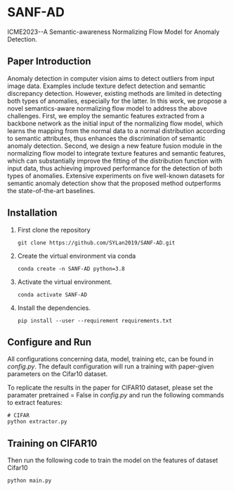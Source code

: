 # SANF-AD
ICME2023--A Semantic-awareness Normalizing Flow Model for Anomaly Detection. 


## Paper Introduction
Anomaly detection in computer vision aims to detect outliers from input image data. Examples include texture defect detection and semantic discrepancy detection. However, existing methods are limited in detecting both types of anomalies, especially for the latter. In this work, we propose a novel semantics-aware normalizing flow model to address the above challenges. First, we employ the semantic features extracted from a backbone network as the initial input of the normalizing flow model, which learns the mapping from the normal data to a normal distribution according to semantic attributes, thus enhances the discrimination of semantic anomaly detection. Second, we design a new feature fusion module in the normalizing flow model to integrate texture features and semantic features, which can substantially improve the fitting of the distribution function with input data, thus achieving improved performance for the detection of both types of anomalies. Extensive experiments on five well-known datasets for semantic anomaly detection show that the proposed method outperforms the state-of-the-art baselines.


## Installation

1. First clone the repository
   ```
   git clone https://github.com/SYLan2019/SANF-AD.git
   ```
2. Create the virtual environment via conda
    ```
    conda create -n SANF-AD python=3.8
    ```
3. Activate the virtual environment.
    ```
    conda activate SANF-AD
    ```
4. Install the dependencies.
   ```
   pip install --user --requirement requirements.txt
   ```
   
## Configure and Run
All configurations concerning data, model, training etc, can be found in _config.py_. The default configuration will run a training with paper-given parameters on the Cifar10 dataset.

To replicate the results in the paper for CIFAR10  dataset, please set the paramater pretrained = False in _config.py_ and run the following commands to extract features:

``` shell
# CIFAR
python extractor.py
```

## Training on CIFAR10
Then run the following code to train the model on the features of dataset Cifar10
```
python main.py 
```


